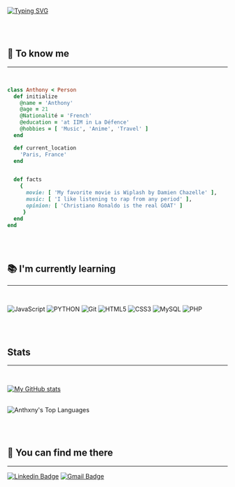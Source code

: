 [![Typing SVG](https://readme-typing-svg.herokuapp.com?font=Fira+Code&size=40&pause=1000&color=E42CF7&center=true&vCenter=true&width=435&lines=Hello+!;I'm+Anthony;Welcome+to+my+profile)](https://git.io/typing-svg)  
  
<br><br>


## :speech_balloon: To know me  
*** 
<br>

 ``` ruby
 class Anthony < Person
   def initialize
     @name = 'Anthony'
     @age = 21
     @Nationalité = 'French'
     @education = 'at IIM in La Défence'
     @hobbies = [ 'Music', 'Anime', 'Travel' ]
   end

   def current_location
     'Paris, France'
   end


   def facts
     {
       movie: [ 'My favorite movie is Wiplash by Damien Chazelle' ],
       music: [ 'I like listening to rap from any period' ],
       opinion: [ 'Christiano Ronaldo is the real GOAT' ]
      }
   end
 end
 ```

<br><br>


## :books: I'm currently learning 
***
<br>

![JavaScript](https://img.shields.io/badge/JavaScript-F7DF1E?style=for-the-badge&logo=javascript&logoColor=black)
![PYTHON](https://img.shields.io/badge/python-3670A0?style=for-the-badge&logo=python&logoColor=ffdd54)
![Git](https://img.shields.io/badge/GIT-E44C30?style=for-the-badge&logo=git&logoColor=white)
![HTML5](https://img.shields.io/badge/HTML5-E34F26?style=for-the-badge&logo=html5&logoColor=white)
![CSS3](https://img.shields.io/badge/CSS3-1572B6?style=for-the-badge&logo=css3&logoColor=white)
![MySQL](https://img.shields.io/badge/MySQL-005C84?style=for-the-badge&logo=mysql&logoColor=white)
![PHP](https://img.shields.io/badge/PHP-777BB4?style=for-the-badge&logo=php&logoColor=white)

<br><br>

## Stats
***

<br>

[![My GitHub stats](https://github-readme-stats.vercel.app/api?username=AnthxnyL&show_icons=true&theme=radical )](https://github.com/anuraghazra/github-readme-stats)

<br>

<img src="https://github-readme-stats.vercel.app/api/top-langs/?username=AnthxnyL&layout=compact&card_width=275&theme=github_dark&langs_count=10&hide=c,meson,makefile,m4&exclude_repo=github-readme-stats,BitJanitor,github-activity-readme,fancy-git,challengeBot" alt="Anthxny's Top Languages" >

<br><br>

## :eyes: You can find me there
***
[![Linkedin Badge](https://img.shields.io/badge/LinkedIn-0077B5?style=for-the-badge&logo=linkedin&logoColor=white)](https://www.linkedin.com/in/anthony-lopes-94b415231/)
[![Gmail Badge](https://img.shields.io/badge/Gmail-D14836?style=for-the-badge&logo=gmail&logoColor=white)](mailto:anthonylopes037@gmail.com)

<br><br>




